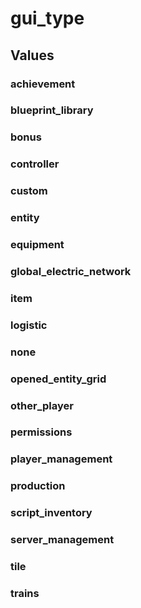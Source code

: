 # gui_type

## Values

### achievement

### blueprint_library

### bonus

### controller

### custom

### entity

### equipment

### global_electric_network

### item

### logistic

### none

### opened_entity_grid

### other_player

### permissions

### player_management

### production

### script_inventory

### server_management

### tile

### trains

